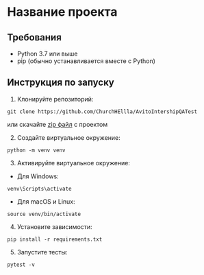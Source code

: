 # Название проекта



## Требования

- Python 3.7 или выше
- pip (обычно устанавливается вместе с Python)

## Инструкция по запуску

1. Клонируйте репозиторий:
```
git clone https://github.com/ChurchHEllla/AvitoIntershipQATest
```
или скачайте [zip файл](https://github.com//ChurchHEllla/AvitoIntershipQATest/archive/refs/heads/main.zip) с проектом

2. Создайте виртуальное окружение:
```
python -m venv venv
```
3. Активируйте виртуальное окружение:
- Для Windows:
```
venv\Scripts\activate
```
- Для macOS и Linux:
```
source venv/bin/activate
```

4. Установите зависимости:
```
pip install -r requirements.txt
```
5. Запустите тесты:
```
pytest -v
```